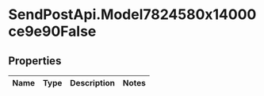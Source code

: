# SendPostApi.Model7824580x14000ce9e90False

## Properties
Name | Type | Description | Notes
------------ | ------------- | ------------- | -------------


